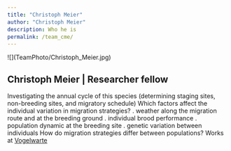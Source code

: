 ```yaml
---
title: "Christoph Meier"
author: "Christoph Meier"
description: Who he is
permalink: /team_cme/
---
```


<div style="width=50%">
![](TeamPhoto/Christoph_Meier.jpg)
</div>


## **Christoph Meier** | Researcher fellow 



Investigating the annual cycle of this species (determining staging sites, non-breeding sites, and migratory schedule) Which factors affect the individual variation in migration strategies? . weather along the migration route and at the breeding ground . individual brood performance . population dynamic at the breeding site . genetic variation between individuals How do migration strategies differ between populations? Works at [Vogelwarte](https://www.vogelwarte.ch/de/home/)


